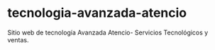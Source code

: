 # tecnologia-avanzada-atencio
Sitio web de tecnología Avanzada Atencio- Servicios Tecnológicos y ventas.

